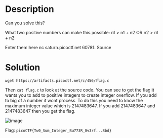 # Description

Can you solve this? 

What two positive numbers can make this possible: n1 > n1 + n2 OR n2 > n1 + n2 

Enter them here nc saturn.picoctf.net 60781. Source

# Solution

```wget https://artifacts.picoctf.net/c/456/flag.c```

Then ```cat flag.c``` to look at the source code. You can see to get the flag it wants you to add to positive integers to create integer overflow. If you add to big of a number it wont process. To do this you need to know the maximum integer value which is 2147483647. If you add 2147483647 and 2147483647 then you get the flag.

![image](https://user-images.githubusercontent.com/91398631/228923203-230cfb5b-ac6c-4914-91fb-4d6edec8c96c.png)

Flag: ```picoCTF{Tw0_Sum_Integer_Bu773R_0v3rf...8bd}```

